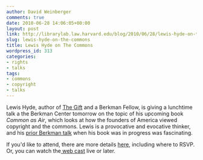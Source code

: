 ```yaml
---
author: David Weinberger
comments: true
date: 2010-06-28 14:06:05+00:00
layout: post
link: http://librarylab.law.harvard.edu/blog/2010/06/28/lewis-hyde-on-the-commons/
slug: lewis-hyde-on-the-commons
title: Lewis Hyde on The Commons
wordpress_id: 313
categories:
- rights
- talks
tags:
- commons
- copyright
- talks
---
```


Lewis Hyde, author of [The Gift](http://www.lewishyde.com/pub/gift.html) and a Berkman Fellow, is giving a lunchtime talk a the Berkman Center tomorrow on the topic of his upcoming book _Common as Air_, which looks at how the founders of America viewed copyright and the commons. Lewis is a provocative and evocative thinker, and his [prior Berkman talk](http://www.hyperorg.com/blogger/2009/06/09/berkman-lewis-hyde-on-the-commons/) when his book was in progress was fascinating.

If you'd like to attend, there are more details [here](http://cyber.law.harvard.edu/events/luncheon/2010/06/hyde), including where to RSVP. Or, you can watch the[ web cast](http://cyber.law.harvard.edu/interactive/webcast) live or later.
